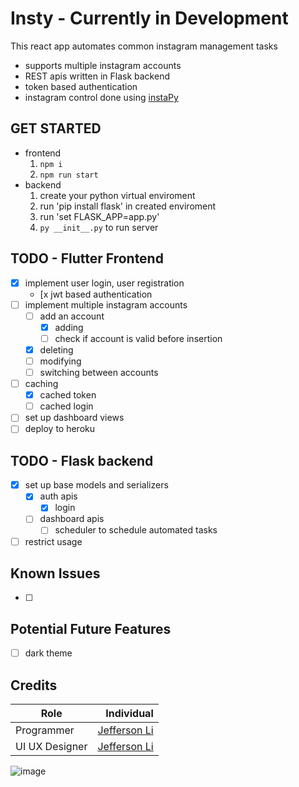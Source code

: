 # Insty - Currently in Development
This react app automates common instagram management tasks
 - supports multiple instagram accounts
 - REST apis written in Flask backend
 - token based authentication 
 - instagram control done using [instaPy](https://github.com/timgrossmann/InstaPy)
## GET STARTED
 - frontend
   1. `npm i`
   2. `npm run start`
 - backend
   1. create your python virtual enviroment
   2. run 'pip install flask' in created enviroment
   3. run 'set FLASK_APP=app.py' 
   4. `py __init__.py` to run server 
## TODO - Flutter Frontend
 - [x] implement user login, user registration
   - [x jwt based authentication
 - [ ] implement multiple instagram accounts
   - [ ] add an account
     - [x] adding 
     - [ ] check if account is valid before insertion
   - [x] deleting
   - [ ] modifying
   - [ ] switching between accounts
 - [ ] caching
   - [x] cached token
   - [ ] cached login
 - [ ] set up dashboard views
 - [ ] deploy to heroku

## TODO - Flask backend
 - [x] set up base models and serializers
    - [x] auth apis
      - [x] login
    - [ ] dashboard apis
      - [ ] scheduler to schedule automated tasks
      
 - [ ] restrict usage
## Known Issues
 - [ ]

## Potential Future Features
 - [ ] dark theme
## Credits
| Role          | Individual  |
| ------------- | -----:      |
| Programmer    | [Jefferson Li](https://www.linkedin.com/in/jeffersonlii/)|
| UI UX Designer| [Jefferson Li](https://www.linkedin.com/in/jeffersonlii/)|

![image](https://user-images.githubusercontent.com/32963293/90210529-2efacd00-ddbc-11ea-99e7-13a19ed61b5b.png)
